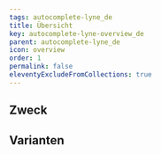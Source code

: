 ```yaml
---
tags: autocomplete-lyne_de
title: Übersicht
key: autocomplete-lyne-overview_de
parent: autocomplete-lyne_de
icon: overview
order: 1
permalink: false
eleventyExcludeFromCollections: true
---
```


## Zweck

## Varianten

